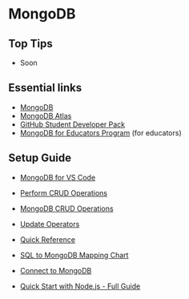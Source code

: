 # MongoDB

## Top Tips

- Soon

## Essential links

- [MongoDB](https://www.mongodb.com/)
- [MongoDB Atlas](https://www.mongodb.com/atlas)
- [GitHub Student Developer Pack](https://www.mongodb.com/students)
- [MongoDB for Educators Program](https://www.mongodb.com/academia) (for educators)

## Setup Guide

- [MongoDB for VS Code](https://www.mongodb.com/docs/mongodb-vscode/)
- [Perform CRUD Operations](https://www.mongodb.com/docs/mongodb-vscode/crud-ops/#std-label-vsce-crud)
- [MongoDB CRUD Operations](https://www.mongodb.com/docs/manual/crud/)
- [Update Operators](https://www.mongodb.com/docs/manual/reference/operator/update/)
- [Quick Reference](https://www.mongodb.com/docs/drivers/node/current/quick-reference/)
- [SQL to MongoDB Mapping Chart](https://www.mongodb.com/docs/v5.0/reference/sql-comparison/)

- [Connect to MongoDB](https://www.mongodb.com/docs/drivers/node/current/quick-start/connect-to-mongodb/)
- [Quick Start with Node.js - Full Guide](https://www.mongodb.com/docs/drivers/node/current/quick-start/)